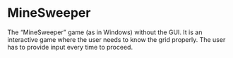 # MineSweeper
The “MineSweeper” game (as in Windows) without the GUI. It is an interactive game where the user needs to know the grid properly. The user has to provide input every time to proceed.
